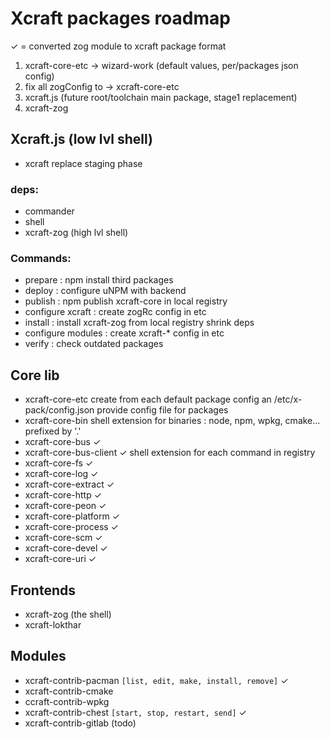 # Xcraft packages roadmap
✓ = converted zog module to xcraft package format


1. xcraft-core-etc -> wizard-work (default values, per/packages json config)
2. fix all zogConfig to -> xcraft-core-etc
3. xcraft.js (future root/toolchain main package, stage1 replacement)
4. xcraft-zog


## Xcraft.js (low lvl shell)
- xcraft
  replace staging phase

### deps:
  - commander
  - shell
  - xcraft-zog (high lvl shell)

### Commands:
  - prepare : npm install third packages
  - deploy  : configure uNPM with backend
  - publish : npm publish xcraft-core in local registry
  - configure xcraft  : create zogRc config in etc
  - install : install xcraft-zog from local registry
              shrink deps
  - configure modules : create xcraft-* config in etc
  - verify  : check outdated packages

## Core lib
- xcraft-core-etc
    create from each default package config an /etc/x-pack/config.json
    provide config file for packages
- xcraft-core-bin
    shell extension for binaries : node, npm, wpkg, cmake... prefixed by '.'
- xcraft-core-bus ✓
- xcraft-core-bus-client ✓
  shell extension for each command in registry
- xcraft-core-fs ✓
- xcraft-core-log ✓
- xcraft-core-extract ✓
- xcraft-core-http ✓
- xcraft-core-peon ✓
- xcraft-core-platform ✓
- xcraft-core-process ✓
- xcraft-core-scm ✓
- xcraft-core-devel ✓
- xcraft-core-uri ✓


## Frontends

- xcraft-zog (the shell)
- xcraft-lokthar


## Modules

- xcraft-contrib-pacman `[list, edit, make, install, remove]` ✓
- xcraft-contrib-cmake
- ccraft-contrib-wpkg
- xcraft-contrib-chest `[start, stop, restart, send]`  ✓
- xcraft-contrib-gitlab (todo)
